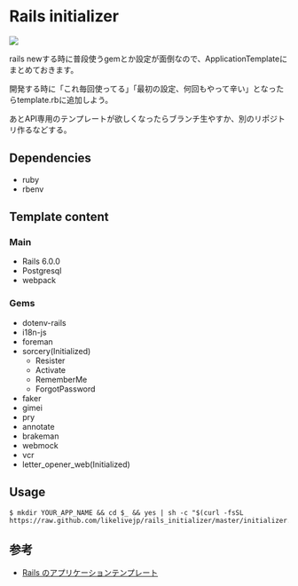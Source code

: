 # Rails initializer

![](https://img.shields.io/badge/Rails-6.0.0-red.svg?style=flat-square)

rails newする時に普段使うgemとか設定が面倒なので、ApplicationTemplateにまとめておきます。

開発する時に「これ毎回使ってる」「最初の設定、何回もやって辛い」となったらtemplate.rbに追加しよう。

あとAPI専用のテンプレートが欲しくなったらブランチ生やすか、別のリポジトリ作るなどする。

## Dependencies

- ruby
- rbenv

## Template content

### Main

- Rails 6.0.0
- Postgresql
- webpack

### Gems

- dotenv-rails
- i18n-js
- foreman
- sorcery(Initialized)
  - Resister
  - Activate
  - RememberMe
  - ForgotPassword
- faker
- gimei
- pry
- annotate
- brakeman
- webmock
- vcr
- letter_opener_web(Initialized)

## Usage

```
$ mkdir YOUR_APP_NAME && cd $_ && yes | sh -c "$(curl -fsSL https://raw.github.com/likelivejp/rails_initializer/master/initializer.sh)"
```

## 参考

- [Rails のアプリケーションテンプレート](https://railsguides.jp/rails_application_templates.html)
